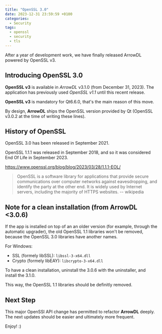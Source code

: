 ```yaml
---
title: "OpenSSL 3.0"
date: 2023-12-31 23:59:59 +0100
categories:
  - Security
tags:
  - openssl
  - security
  - tls
---
```


After a year of development work, we have finally released ArrowDL powered by OpenSSL v3.

## Introducing OpenSSL 3.0

**OpenSSL v3** is available in *ArrowDL* v3.1.0 (from December 31, 2023).
The application has previously used *OpenSSL v1.1* until this recent release.

**OpenSSL v3** is mandatory for Qt6.6.0, that's the main reason of this move.

By design, **ArrowDL** ships the OpenSSL version provided by Qt (OpenSSL v3.0.2 at the time of writing these lines).


## History of OpenSSL

OpenSSL 3.0 has been released in September 2021.

OpenSSL 1.1.1 was released in September 2018, and so it was considered End Of Life in September 2023.

https://www.openssl.org/blog/blog/2023/03/28/1.1.1-EOL/

> OpenSSL is a software library for applications that provide secure communications over computer networks against eavesdropping, and identify the party at the other end.
> It is widely used by Internet servers, including the majority of HTTPS websites. 
> -- wikipedia


## Note for a clean installation (from ArrowDL <3.0.6)

If the app is installed on top of an an older version (for example, through the automatic upgrader),
the old OpenSSL 1.1 libraries won't be removed, because the OpenSSL 3.0 libraries have another names.

For Windows:
- SSL (formely libSSL): `libssl-3-x64.dll`
- Crypto (formely libEAY): `libcrypto-3-x64.dll`

To have a clean installation, uninstall the 3.0.6 with the uninstaller, and install the 3.1.0.

This way, the OpenSSL 1.1 libraries should be definitly removed.


## Next Step

This major OpenSSl API change has permitted to refactor **ArrowDL** deeply.
The next updates should be easier and ultimately more frequent.


Enjoy! :)
